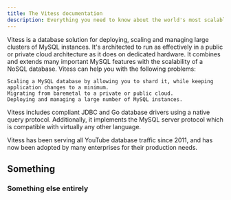 ```yaml
---
title: The Vitess documentation
description: Everything you need to know about the world's most scalable open-source MySQL platform
---
```


Vitess is a database solution for deploying, scaling and managing large clusters of MySQL instances. It's architected to run as effectively in a public or private cloud architecture as it does on dedicated hardware. It combines and extends many important MySQL features with the scalability of a NoSQL database. Vitess can help you with the following problems:

    Scaling a MySQL database by allowing you to shard it, while keeping application changes to a minimum.
    Migrating from baremetal to a private or public cloud.
    Deploying and managing a large number of MySQL instances.

Vitess includes compliant JDBC and Go database drivers using a native query protocol. Additionally, it implements the MySQL server protocol which is compatible with virtually any other language.

Vitess has been serving all YouTube database traffic since 2011, and has now been adopted by many enterprises for their production needs.

## Something

### Something else entirely
